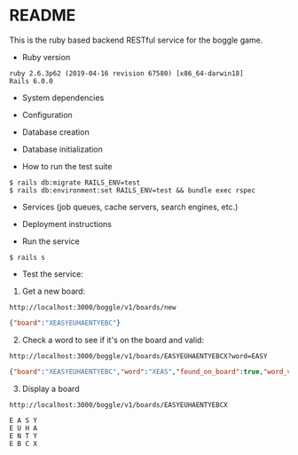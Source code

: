 # README

This is the ruby based backend RESTful service for the boggle game.

* Ruby version

```
ruby 2.6.3p62 (2019-04-16 revision 67580) [x86_64-darwin18]
Rails 6.0.0
```
* System dependencies

* Configuration

* Database creation

* Database initialization

* How to run the test suite

```
$ rails db:migrate RAILS_ENV=test
$ rails db:environment:set RAILS_ENV=test && bundle exec rspec
```

* Services (job queues, cache servers, search engines, etc.)

* Deployment instructions

* Run the service

```
$ rails s
```

* Test the service:


1. Get a new board:

```
http://localhost:3000/boggle/v1/boards/new
```

```json
{"board":"XEASYEUHAENTYEBC"}
```

2. Check a word to see if it's on the board and valid:
```
http://localhost:3000/boggle/v1/boards/EASYEUHAENTYEBCX?word=EASY
```

```json
{"board":"XEASYEUHAENTYEBC","word":"XEAS","found_on_board":true,"word_valid":true}
```
3. Display a board

```
http://localhost:3000/boggle/v1/boards/EASYEUHAENTYEBCX
```

```
E A S Y 
E U H A 
E N T Y 
E B C X
```




